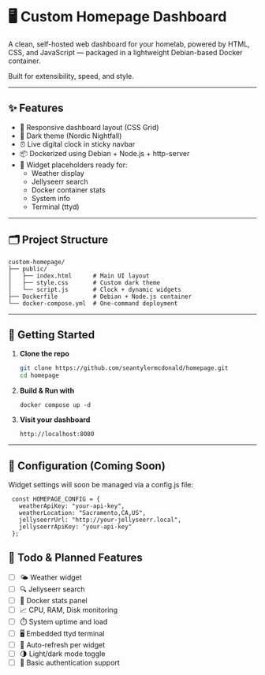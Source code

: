 # 🖥️ Custom Homepage Dashboard

A clean, self-hosted web dashboard for your homelab, powered by HTML, CSS, and JavaScript — packaged in a lightweight Debian-based Docker container.

Built for extensibility, speed, and style.

---

## ✨ Features

- 🧭 Responsive dashboard layout (CSS Grid)
- 🌙 Dark theme (Nordic Nightfall)
- ⏰ Live digital clock in sticky navbar
- 📦 Dockerized using Debian + Node.js + http-server
- 🔌 Widget placeholders ready for:
  - Weather display
  - Jellyseerr search
  - Docker container stats
  - System info
  - Terminal (ttyd)

---

## 🗂️ Project Structure
```
custom-homepage/
├── public/
│   ├── index.html      # Main UI layout
│   ├── style.css       # Custom dark theme
│   └── script.js       # Clock + dynamic widgets
├── Dockerfile          # Debian + Node.js container
└── docker-compose.yml  # One-command deployment
```
---

## 🚀 Getting Started

1. **Clone the repo**
   ```bash
   git clone https://github.com/seantylermcdonald/homepage.git
   cd homepage

2. **Build & Run with**
    ```
    docker compose up -d
    ```


3.	**Visit your dashboard**
    ```
	http://localhost:8080
    ```
---

## 🔧 Configuration (Coming Soon)

Widget settings will soon be managed via a config.js file:
```
 const HOMEPAGE_CONFIG = {
   weatherApiKey: "your-api-key",
   weatherLocation: "Sacramento,CA,US",
   jellyseerrUrl: "http://your-jellyseerr.local",
   jellyseerrApiKey: "your-api-key"
 };
```


## 📌 Todo & Planned Features

- [ ] 🌤️  Weather widget
- [ ] 🔍  Jellyseerr search
- [ ] 🐳  Docker stats panel
- [ ] 📈  CPU, RAM, Disk monitoring
- [ ] ⏱️  System uptime and load
- [ ] 🖥️  Embedded ttyd terminal
- [ ] 🔄  Auto-refresh per widget
- [ ] 🌗  Light/dark mode toggle
- [ ] 🔐  Basic authentication support